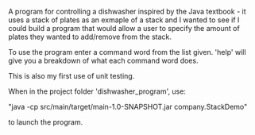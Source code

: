 A program for controlling a dishwasher inspired by the Java textbook - it uses a stack of plates as an exmaple of a stack and I wanted to see if I could build a program that would allow a user to specify the amount of plates they wanted to add/remove from the stack.

To use the program enter a command word from the list given. 'help' will give you a breakdown of what each command word does.

This is also my first use of unit testing.

When in the project folder 'dishwasher_program', use:

"java -cp src/main/target/main-1.0-SNAPSHOT.jar company.StackDemo"

to launch the program. 
